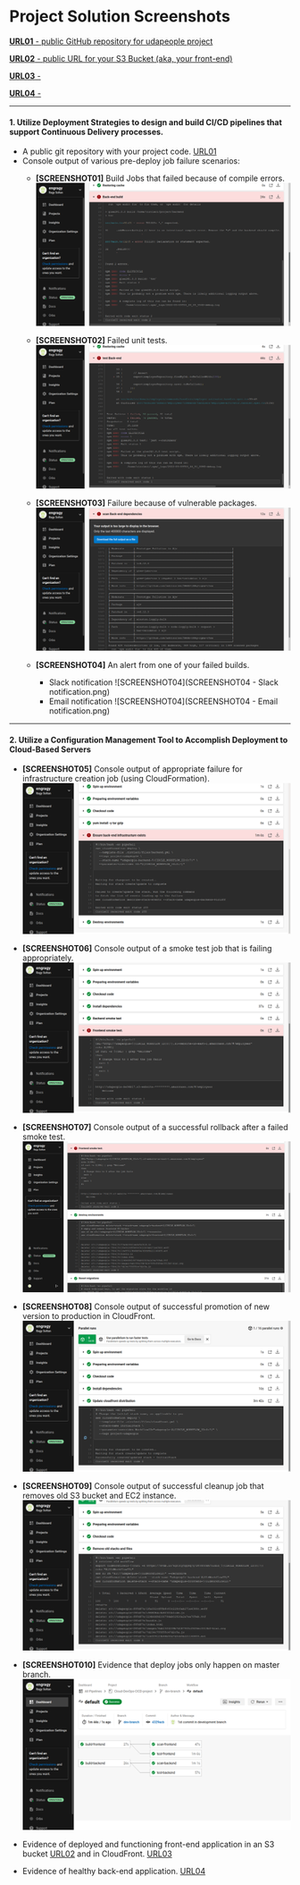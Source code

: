 # Project Solution Screenshots
[**URL01** - public GitHub repository for udapeople project](https://github.com/engragy/Cloud-DevOps-CICD-project/tree/master/)

[**URL02** - public URL for your S3 Bucket (aka, your front-end)](http://udapeople-5c5de6f.s3-website-us-east-1.amazonaws.com)

[**URL03** - ](http://duowhff3flrmd.cloudfront.net)

[**URL04** - ]()


***
#### 1. Utilize Deployment Strategies to design and build CI/CD pipelines that support Continuous Delivery processes.

- A public git repository with your project code. [URL01](https://github.com/engragy/Cloud-DevOps-CICD-project/tree/master/)
- Console output of various pre-deploy job failure scenarios:
	- **[SCREENSHOT01]** Build Jobs that failed because of compile errors. ![SCREENSHOT01](SCREENSHOT01.png)

	- **[SCREENSHOT02]**  Failed unit tests. ![SCREENSHOT02](SCREENSHOT02.png)

	- **[SCREENSHOT03]** Failure because of vulnerable packages. ![SCREENSHOT03](SCREENSHOT03.png)
	
	- **[SCREENSHOT04]** An alert from one of your failed builds.
		- Slack notification ![SCREENSHOT04](SCREENSHOT04 - Slack notification.png)
		- Email notification ![SCREENSHOT04](SCREENSHOT04 - Email notification.png)

***
#### 2. Utilize a Configuration Management Tool to Accomplish Deployment to Cloud-Based Servers

- **[SCREENSHOT05]** Console output of appropriate failure for infrastructure creation job (using CloudFormation). ![SCREENSHOT05](SCREENSHOT05.png)
- **[SCREENSHOT06]** Console output of a smoke test job that is failing appropriately. ![SCREENSHOT06](SCREENSHOT06.png)
- **[SCREENSHOT07]** Console output of a successful rollback after a failed smoke test. ![SCREENSHOT07](SCREENSHOT07.png)
- **[SCREENSHOT08]** Console output of successful promotion of new version to production in CloudFront. ![SCREENSHOT08](SCREENSHOT08.png)

- **[SCREENSHOT09]** Console output of successful cleanup job that removes old S3 bucket and EC2 instance. ![SCREENSHOT09](SCREENSHOT09.png)

- **[SCREENSHOT010]** Evidence that deploy jobs only happen on master branch. ![SCREENSHOT10](SCREENSHOT10.png)

- Evidence of deployed and functioning front-end application in an S3 bucket [URL02](http://udapeople-5c5de6f.s3-website-us-east-1.amazonaws.com) and in CloudFront. [URL03](http://duowhff3flrmd.cloudfront.net/#/employees)

- Evidence of healthy back-end application. [URL04]()